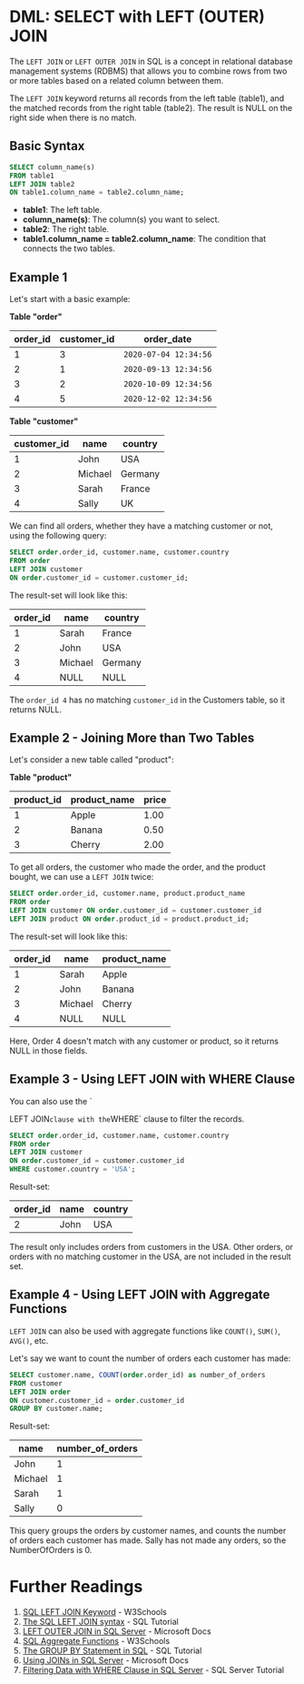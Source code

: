 # DML: SELECT with LEFT (OUTER) JOIN

The `LEFT JOIN` or `LEFT OUTER JOIN` in SQL is a concept in relational database management systems (RDBMS) that allows you to combine rows from two or more tables based on a related column between them.

The `LEFT JOIN` keyword returns all records from the left table (table1), and the matched records from the right table (table2). The result is NULL on the right side when there is no match.

## Basic Syntax

```sql
SELECT column_name(s)
FROM table1
LEFT JOIN table2
ON table1.column_name = table2.column_name;
```

- **table1**: The left table.
- **column_name(s)**: The column(s) you want to select.
- **table2**: The right table.
- **table1.column_name = table2.column_name**: The condition that connects the two tables.

## Example 1

Let's start with a basic example:

**Table "order"**

| order_id | customer_id | order_date            |
| -------- | ----------- | --------------------- |
| 1        | 3           | `2020-07-04 12:34:56` |
| 2        | 1           | `2020-09-13 12:34:56` |
| 3        | 2           | `2020-10-09 12:34:56` |
| 4        | 5           | `2020-12-02 12:34:56` |

**Table "customer"**

| customer_id | name    | country |
| ----------- | ------- | ------- |
| 1           | John    | USA     |
| 2           | Michael | Germany |
| 3           | Sarah   | France  |
| 4           | Sally   | UK      |

We can find all orders, whether they have a matching customer or not, using the following query:

```sql
SELECT order.order_id, customer.name, customer.country
FROM order
LEFT JOIN customer
ON order.customer_id = customer.customer_id;
```

The result-set will look like this:

| order_id | name    | country |
| -------- | ------- | ------- |
| 1        | Sarah   | France  |
| 2        | John    | USA     |
| 3        | Michael | Germany |
| 4        | NULL    | NULL    |

The `order_id 4` has no matching `customer_id` in the Customers table, so it returns NULL.

## Example 2 - Joining More than Two Tables

Let's consider a new table called "product":

**Table "product"**

| product_id | product_name | price |
| ---------- | ------------ | ----- |
| 1          | Apple        | 1.00  |
| 2          | Banana       | 0.50  |
| 3          | Cherry       | 2.00  |

To get all orders, the customer who made the order, and the product bought, we can use a `LEFT JOIN` twice:

```sql
SELECT order.order_id, customer.name, product.product_name
FROM order
LEFT JOIN customer ON order.customer_id = customer.customer_id
LEFT JOIN product ON order.product_id = product.product_id;
```

The result-set will look like this:

| order_id | name    | product_name |
| -------- | ------- | ------------ |
| 1        | Sarah   | Apple        |
| 2        | John    | Banana       |
| 3        | Michael | Cherry       |
| 4        | NULL    | NULL         |

Here, Order 4 doesn't match with any customer or product, so it returns NULL in those fields.

## Example 3 - Using LEFT JOIN with WHERE Clause

You can also use the `

LEFT JOIN`clause with the`WHERE` clause to filter the records.

```sql
SELECT order.order_id, customer.name, customer.country
FROM order
LEFT JOIN customer
ON order.customer_id = customer.customer_id
WHERE customer.country = 'USA';
```

Result-set:

| order_id | name | country |
| -------- | ---- | ------- |
| 2        | John | USA     |

The result only includes orders from customers in the USA. Other orders, or orders with no matching customer in the USA, are not included in the result set.

## Example 4 - Using LEFT JOIN with Aggregate Functions

`LEFT JOIN` can also be used with aggregate functions like `COUNT()`, `SUM()`, `AVG()`, etc.

Let's say we want to count the number of orders each customer has made:

```sql
SELECT customer.name, COUNT(order.order_id) as number_of_orders
FROM customer
LEFT JOIN order
ON customer.customer_id = order.customer_id
GROUP BY customer.name;
```

Result-set:

| name    | number_of_orders |
| ------- | ---------------- |
| John    | 1                |
| Michael | 1                |
| Sarah   | 1                |
| Sally   | 0                |

This query groups the orders by customer names, and counts the number of orders each customer has made. Sally has not made any orders, so the NumberOfOrders is 0.

# Further Readings

1. [SQL LEFT JOIN Keyword](https://www.w3schools.com/sql/sql_join_left.asp) - W3Schools
2. [The SQL LEFT JOIN syntax](https://www.sqltutorial.org/sql-left-join/) - SQL Tutorial
3. [LEFT OUTER JOIN in SQL Server](https://docs.microsoft.com/en-us/sql/t-sql/queries/from-transact-sql?view=sql-server-ver15#left-outer-join) - Microsoft Docs
4. [SQL Aggregate Functions](https://www.w3schools.com/sql/sql_count_avg_sum.asp) - W3Schools
5. [The GROUP BY Statement in SQL](https://www.sqltutorial.org/sql-group-by/) - SQL Tutorial
6. [Using JOINs in SQL Server](https://docs.microsoft.com/en-us/sql/t-sql/queries/select-transact-sql?view=sql-server-ver15#using-joins) - Microsoft Docs
7. [Filtering Data with WHERE Clause in SQL Server](https://www.sqlservertutorial.net/sql-server-basics/sql-server-where/) - SQL Server Tutorial
